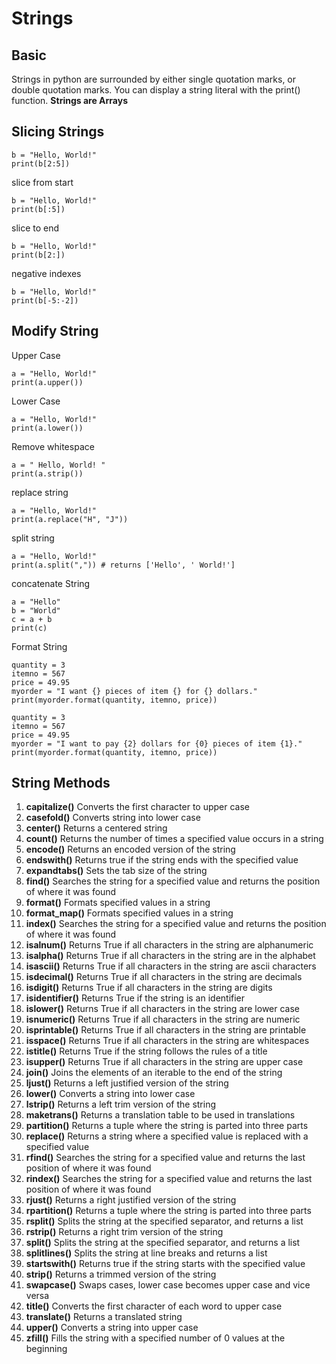 # Strings

## Basic

Strings in python are surrounded by either single quotation marks, or double quotation marks.
You can display a string literal with the print() function.
**Strings are Arrays**

## Slicing Strings
```
b = "Hello, World!"
print(b[2:5])
```
slice from start
```
b = "Hello, World!"
print(b[:5])
```
slice to end
```
b = "Hello, World!"
print(b[2:])
```
negative indexes
```
b = "Hello, World!"
print(b[-5:-2])
```
## Modify String
Upper Case
```
a = "Hello, World!"
print(a.upper())
```
Lower Case
```
a = "Hello, World!"
print(a.lower())
```
Remove whitespace
```
a = " Hello, World! "
print(a.strip())
```
replace string
```
a = "Hello, World!"
print(a.replace("H", "J"))
```
split string
```
a = "Hello, World!"
print(a.split(",")) # returns ['Hello', ' World!']
```
concatenate String
```
a = "Hello"
b = "World"
c = a + b
print(c)
```
Format String
```
quantity = 3
itemno = 567
price = 49.95
myorder = "I want {} pieces of item {} for {} dollars."
print(myorder.format(quantity, itemno, price))
```
```
quantity = 3
itemno = 567
price = 49.95
myorder = "I want to pay {2} dollars for {0} pieces of item {1}."
print(myorder.format(quantity, itemno, price))
```
## String Methods

1. **capitalize()**	Converts the first character to upper case
2. **casefold()**	Converts string into lower case
3. **center()**	Returns a centered string
4. **count()**	Returns the number of times a specified value occurs in a string
5. **encode()**	Returns an encoded version of the string
6. **endswith()**	Returns true if the string ends with the specified value
7. **expandtabs()**	Sets the tab size of the string
8. **find()**	Searches the string for a specified value and returns the position of where it was found
9. **format()**	Formats specified values in a string
10. **format_map()**	Formats specified values in a string
11. **index()**	Searches the string for a specified value and returns the position of where it was found
12. **isalnum()**	Returns True if all characters in the string are alphanumeric
13. **isalpha()**	Returns True if all characters in the string are in the alphabet
14. **isascii()**	Returns True if all characters in the string are ascii characters
15. **isdecimal()**	Returns True if all characters in the string are decimals
16. **isdigit()**	Returns True if all characters in the string are digits
17. **isidentifier()**	Returns True if the string is an identifier
18. **islower()**	Returns True if all characters in the string are lower case
19. **isnumeric()**	Returns True if all characters in the string are numeric
20. **isprintable()**	Returns True if all characters in the string are printable
21. **isspace()**	Returns True if all characters in the string are whitespaces
22. **istitle()**	Returns True if the string follows the rules of a title
23. **isupper()**	Returns True if all characters in the string are upper case
24. **join()**	Joins the elements of an iterable to the end of the string
25. **ljust()** Returns a left justified version of the string
26. **lower()**	Converts a string into lower case
27. **lstrip()**	Returns a left trim version of the string
28. **maketrans()**	Returns a translation table to be used in translations
29. **partition()**	Returns a tuple where the string is parted into three parts
30. **replace()**	Returns a string where a specified value is replaced with a specified value
31. **rfind()**	Searches the string for a specified value and returns the last position of where it was found
32. **rindex()**	Searches the string for a specified value and returns the last position of where it was found
33. **rjust()**	Returns a right justified version of the string
34. **rpartition()**	Returns a tuple where the string is parted into three parts
35. **rsplit()**	Splits the string at the specified separator, and returns a list
36. **rstrip()**	Returns a right trim version of the string
37. **split()**	Splits the string at the specified separator, and returns a list
38. **splitlines()**	Splits the string at line breaks and returns a list
39. **startswith()**	Returns true if the string starts with the specified value
40. **strip()**	Returns a trimmed version of the string
41. **swapcase()**	Swaps cases, lower case becomes upper case and vice versa
42. **title()**	Converts the first character of each word to upper case
43. **translate()**	Returns a translated string
44. **upper()**	Converts a string into upper case
45. **zfill()**	Fills the string with a specified number of 0 values at the beginning